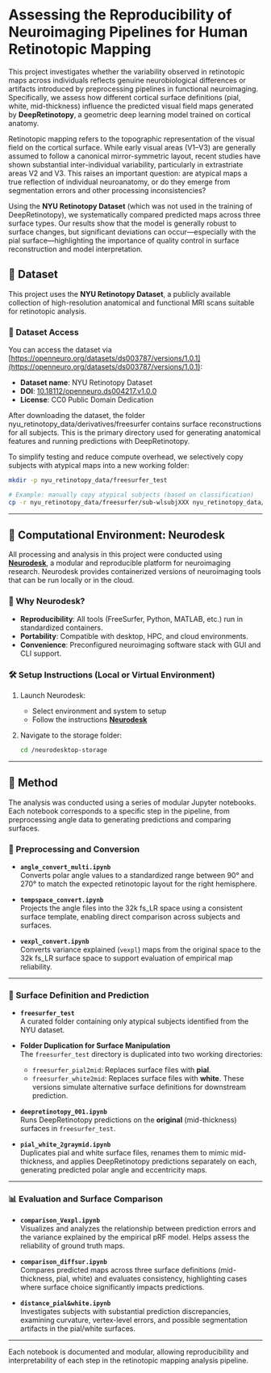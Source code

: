 # Assessing the Reproducibility of Neuroimaging Pipelines for Human Retinotopic Mapping

This project investigates whether the variability observed in retinotopic maps across individuals reflects genuine neurobiological differences or artifacts introduced by preprocessing pipelines in functional neuroimaging. Specifically, we assess how different cortical surface definitions (pial, white, mid-thickness) influence the predicted visual field maps generated by **DeepRetinotopy**, a geometric deep learning model trained on cortical anatomy.

Retinotopic mapping refers to the topographic representation of the visual field on the cortical surface. While early visual areas (V1–V3) are generally assumed to follow a canonical mirror-symmetric layout, recent studies have shown substantial inter-individual variability, particularly in extrastriate areas V2 and V3. This raises an important question: are atypical maps a true reflection of individual neuroanatomy, or do they emerge from segmentation errors and other processing inconsistencies?

Using the **NYU Retinotopy Dataset** (which was not used in the training of DeepRetinotopy), we systematically compared predicted maps across three surface types. Our results show that the model is generally robust to surface changes, but significant deviations can occur—especially with the pial surface—highlighting the importance of quality control in surface reconstruction and model interpretation.

## 📁 Dataset

This project uses the **NYU Retinotopy Dataset**, a publicly available collection of high-resolution anatomical and functional MRI scans suitable for retinotopic analysis.

### 🔗 Dataset Access

You can access the dataset via [https://openneuro.org/datasets/ds003787/versions/1.0.1](https://openneuro.org/datasets/ds003787/versions/1.0.1):

- **Dataset name**: NYU Retinotopy Dataset  
- **DOI**: [10.18112/openneuro.ds004217.v1.0.0](https://doi.org/10.18112/openneuro.ds003787.v1.0.1)  
- **License**: CC0 Public Domain Dedication

After downloading the dataset, the folder nyu_retinotopy_data/derivatives/freesurfer contains surface reconstructions for all subjects. This is the primary directory used for generating anatomical features and running predictions with DeepRetinotopy.

To simplify testing and reduce compute overhead, we selectively copy subjects with atypical maps into a new working folder:

   ```bash
   mkdir -p nyu_retinotopy_data/freesurfer_test

   # Example: manually copy atypical subjects (based on classification)
   cp -r nyu_retinotopy_data/freesurfer/sub-wlsubjXXX nyu_retinotopy_data/freesurfer_test/
   ```

---

## 🧪 Computational Environment: Neurodesk

All processing and analysis in this project were conducted using [**Neurodesk**](https://www.neurodesk.org/), a modular and reproducible platform for neuroimaging research. Neurodesk provides containerized versions of neuroimaging tools that can be run locally or in the cloud.

### 🚀 Why Neurodesk?

- **Reproducibility**: All tools (FreeSurfer, Python, MATLAB, etc.) run in standardized containers.
- **Portability**: Compatible with desktop, HPC, and cloud environments.
- **Convenience**: Preconfigured neuroimaging software stack with GUI and CLI support.

### 🛠 Setup Instructions (Local or Virtual Environment)

1. Launch Neurodesk:
   - Select environment and system to setup
   - Follow the instructions [**Neurodesk**](https://www.neurodesk.org/)

2. Navigate to the storage folder:
   ```bash
   cd /neurodesktop-storage
   ```

---

## 🧪 Method

The analysis was conducted using a series of modular Jupyter notebooks. Each notebook corresponds to a specific step in the pipeline, from preprocessing angle data to generating predictions and comparing surfaces.

### 🔄 Preprocessing and Conversion

- **`angle_convert_multi.ipynb`**  
  Converts polar angle values to a standardized range between 90° and 270° to match the expected retinotopic layout for the right hemisphere.

- **`tempspace_convert.ipynb`**  
  Projects the angle files into the 32k fs_LR space using a consistent surface template, enabling direct comparison across subjects and surfaces.

- **`vexpl_convert.ipynb`**  
  Converts variance explained (`vexpl`) maps from the original space to the 32k fs_LR surface space to support evaluation of empirical map reliability.

---

### 🧭 Surface Definition and Prediction

- **`freesurfer_test`**  
  A curated folder containing only atypical subjects identified from the NYU dataset.

- **Folder Duplication for Surface Manipulation**  
  The `freesurfer_test` directory is duplicated into two working directories:
  - `freesurfer_pial2mid`: Replaces surface files with **pial**.
  - `freesurfer_white2mid`: Replaces surface files with **white**.
  These versions simulate alternative surface definitions for downstream prediction.

- **`deepretinotopy_001.ipynb`**  
  Runs DeepRetinotopy predictions on the **original** (mid-thickness) surfaces in `freesurfer_test`.

- **`pial_white_2graymid.ipynb`**  
  Duplicates pial and white surface files, renames them to mimic mid-thickness, and applies DeepRetinotopy predictions separately on each, generating predicted polar angle and eccentricity maps.

---

### 📊 Evaluation and Surface Comparison

- **`comparison_Vexpl.ipynb`**  
  Visualizes and analyzes the relationship between prediction errors and the variance explained by the empirical pRF model. Helps assess the reliability of ground truth maps.

- **`comparison_diffsur.ipynb`**  
  Compares predicted maps across three surface definitions (mid-thickness, pial, white) and evaluates consistency, highlighting cases where surface choice significantly impacts predictions.

- **`distance_pial&white.ipynb`**  
  Investigates subjects with substantial prediction discrepancies, examining curvature, vertex-level errors, and possible segmentation artifacts in the pial/white surfaces.

---

Each notebook is documented and modular, allowing reproducibility and interpretability of each step in the retinotopic mapping analysis pipeline.
